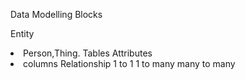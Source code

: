 Data Modelling Blocks

Entity
<li>Person,Thing.   Tables
Attributes
<li>columns
Relationship
1 to 1
1 to many
many to many
